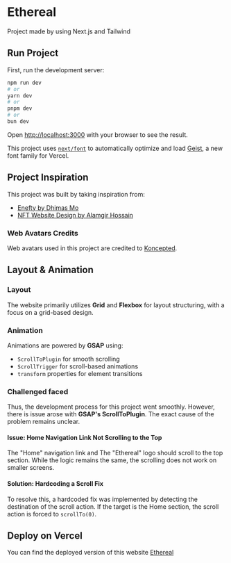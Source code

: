 # Ethereal

Project made by using Next.js and Tailwind

## Run Project

First, run the development server:

```bash
npm run dev
# or
yarn dev
# or
pnpm dev
# or
bun dev
```

Open [http://localhost:3000](http://localhost:3000) with your browser to see the result.

This project uses [`next/font`](https://nextjs.org/docs/pages/building-your-application/optimizing/fonts) to automatically optimize and load [Geist](https://vercel.com/font), a new font family for Vercel.

## Project Inspiration

This project was built by taking inspiration from:

- [Enefty by Dhimas Mo](https://dribbble.com/shots/20762040-Enefty-NFT-Marketplace-Landing)
- [NFT Website Design by Alamgir Hossain](https://dribbble.com/shots/22036822-NFT-Website-Design)

### Web Avatars Credits

Web avatars used in this project are credited to [Koncepted](https://www.figma.com/@koncepted).

## Layout & Animation

### Layout

The website primarily utilizes **Grid** and **Flexbox** for layout structuring, with a focus on a grid-based design.

### Animation

Animations are powered by **GSAP** using:

- `ScrollToPlugin` for smooth scrolling
- `ScrollTrigger` for scroll-based animations
- `transform` properties for element transitions

### Challenged faced

Thus, the development process for this project went smoothly. However, there is issue arose with **GSAP's ScrollToPlugin**. The exact cause of the problem remains unclear.

#### Issue: Home Navigation Link Not Scrolling to the Top

The "Home" navigation link and The "Ethereal" logo should scroll to the top section. While the logic remains the same, the scrolling does not work on smaller screens.

#### Solution: Hardcoding a Scroll Fix

To resolve this, a hardcoded fix was implemented by detecting the destination of the scroll action. If the target is the Home section, the scroll action is forced to `scrollTo(0)`.

## Deploy on Vercel

You can find the deployed version of this website [Ethereal](https://ethereal-psi.vercel.app/)

